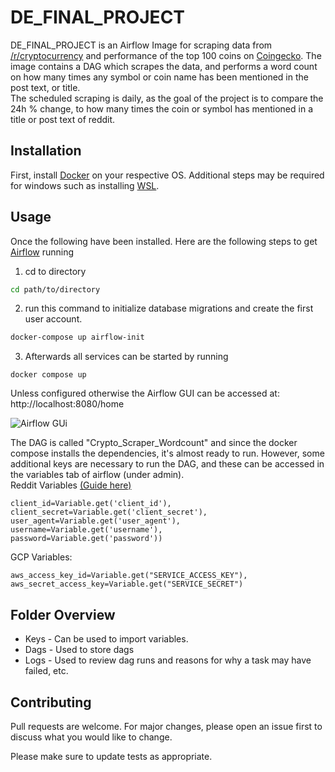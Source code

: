 # DE_FINAL_PROJECT

DE_FINAL_PROJECT is an Airflow Image for scraping data from [/r/cryptocurrency](https://www.reddit.com/r/CryptoCurrency/) and performance of the top 100 coins on [Coingecko](https://www.coingecko.com/). The image contains a DAG which scrapes the data, and performs a word count on how many times any symbol or coin name has been mentioned in the post text, or title.  
The scheduled scraping is daily, as the goal of the project is to compare the 24h % change, to how many times the coin or symbol has mentioned in a title or post text of reddit.



## Installation

First, install [Docker](https://docs.docker.com/get-docker/) on your respective OS. Additional steps may be required for windows such as installing [WSL](https://docs.microsoft.com/en-us/windows/wsl/install). 

## Usage
Once the following have been installed. Here are the following steps to get [Airflow](https://airflow.apache.org/docs/apache-airflow/stable/start/docker.html) running

1.  cd to directory
```bash
cd path/to/directory
```
2. run this command to initialize database migrations and create the first user account.
```bash
docker-compose up airflow-init
```
3. Afterwards  all services can be started by running
```
docker compose up
```  
Unless configured otherwise the Airflow GUI can be accessed at: http://localhost:8080/home

![Airflow GUi](https://cdn.discordapp.com/attachments/824701298716573807/990222241675477042/unknown.png)

The DAG is called "Crypto_Scraper_Wordcount" and since the docker compose installs the dependencies, it's almost ready to run. However, some additional keys are necessary to run the DAG, and these can be accessed in the variables tab of airflow (under admin).  
Reddit Variables [(Guide here)](https://github.com/reddit-archive/reddit/wiki/OAuth2-Quick-Start-Example#first-steps)
```
client_id=Variable.get('client_id'),      
client_secret=Variable.get('client_secret'),      
user_agent=Variable.get('user_agent'),        
username=Variable.get('username'),        
password=Variable.get('password'))     
```  
GCP Variables:
```
aws_access_key_id=Variable.get("SERVICE_ACCESS_KEY"),
aws_secret_access_key=Variable.get("SERVICE_SECRET")
```
## Folder Overview
* Keys - Can be used to import variables.
* Dags - Used to store dags 
* Logs - Used to review dag runs and reasons for why a task may have failed, etc.
## Contributing
Pull requests are welcome. For major changes, please open an issue first to discuss what you would like to change.

Please make sure to update tests as appropriate.


